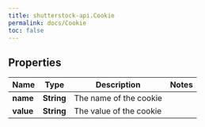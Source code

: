 ```yaml
---
title: shutterstock-api.Cookie
permalink: docs/Cookie
toc: false
---
```




## Properties

Name | Type | Description | Notes
------------ | ------------- | ------------- | -------------
**name** | **String** | The name of the cookie | 
**value** | **String** | The value of the cookie | 



